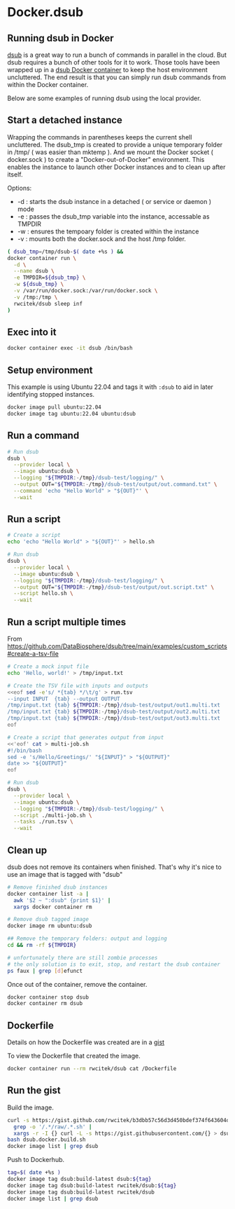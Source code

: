 # Docker.dsub
## Running dsub in Docker

[dsub](https://github.com/DataBiosphere/dsub) is a great way to run a bunch of commands in parallel in the cloud.
But dsub requires a bunch of other tools for it to work.
Those tools have been wrapped up in a [dsub Docker container](https://hub.docker.com/r/rwcitek/dsub)
to keep the host environment uncluttered.
The end result is that you can simply run dsub commands from within the Docker container.

Below are some examples of running dsub using the local provider.

## Start a detached instance
Wrapping the commands in parentheses keeps the current shell uncluttered.
The dsub_tmp is created to provide a unique temporary folder in /tmp/ ( was easier than mktemp ).
And we mount the Docker socket ( docker.sock ) to create a "Docker-out-of-Docker" environment.
This enables the instance to launch other Docker instances and to clean up after itself.


Options:
- -d : starts the dsub instance in a detached ( or service or daemon ) mode
- -e : passes the dsub_tmp variable into the instance, accessable as TMPDIR
- -w : ensures the tempoary folder is created within the instance
- -v : mounts both the docker.sock and the host /tmp folder.

```bash
( dsub_tmp=/tmp/dsub-$( date +%s ) &&
docker container run \
  -d \
  --name dsub \
  -e TMPDIR=${dsub_tmp} \
  -w ${dsub_tmp} \
  -v /var/run/docker.sock:/var/run/docker.sock \
  -v /tmp:/tmp \
  rwcitek/dsub sleep inf
)
```

## Exec into it
```bash
docker container exec -it dsub /bin/bash
```

## Setup environment
This example is using Ubuntu 22.04 and tags it with `:dsub` to aid in later identifying stopped instances.
```bash
docker image pull ubuntu:22.04
docker image tag ubuntu:22.04 ubuntu:dsub
```


## Run a command
```bash
# Run dsub
dsub \
  --provider local \
  --image ubuntu:dsub \
  --logging "${TMPDIR:-/tmp}/dsub-test/logging/" \
  --output OUT="${TMPDIR:-/tmp}/dsub-test/output/out.command.txt" \
  --command 'echo "Hello World" > "${OUT}"' \
  --wait
```

## Run a script
```bash
# Create a script
echo 'echo "Hello World" > "${OUT}"' > hello.sh

# Run dsub
dsub \
  --provider local \
  --image ubuntu:dsub \
  --logging "${TMPDIR:-/tmp}/dsub-test/logging/" \
  --output OUT="${TMPDIR:-/tmp}/dsub-test/output/out.script.txt" \
  --script hello.sh \
  --wait
```


## Run a script multiple times
From https://github.com/DataBiosphere/dsub/tree/main/examples/custom_scripts#create-a-tsv-file

```bash
# Create a mock input file
echo 'Hello, world!' > /tmp/input.txt

# Create the TSV file with inputs and outputs
<<eof sed -e's/ *{tab} */\t/g' > run.tsv
--input INPUT  {tab} --output OUTPUT
/tmp/input.txt {tab} ${TMPDIR:-/tmp}/dsub-test/output/out1.multi.txt
/tmp/input.txt {tab} ${TMPDIR:-/tmp}/dsub-test/output/out2.multi.txt
/tmp/input.txt {tab} ${TMPDIR:-/tmp}/dsub-test/output/out3.multi.txt
eof

# Create a script that generates output from input
<<'eof' cat > multi-job.sh
#!/bin/bash
sed -e 's/Hello/Greetings/' "${INPUT}" > "${OUTPUT}"
date >> "${OUTPUT}"
eof

# Run dsub
dsub \
  --provider local \
  --image ubuntu:dsub \
  --logging "${TMPDIR:-/tmp}/dsub-test/logging/" \
  --script ./multi-job.sh \
  --tasks ./run.tsv \
  --wait
```

## Clean up
dsub does not remove its containers when finished.
That's why it's nice to use an image that is tagged with "dsub"

```bash
# Remove finished dsub instances
docker container list -a |
  awk '$2 ~ ":dsub" {print $1}' |
  xargs docker container rm

# Remove dsub tagged image
docker image rm ubuntu:dsub

## Remove the temporary folders: output and logging
cd && rm -rf ${TMPDIR}

# unfortunately there are still zombie processes
# the only solution is to exit, stop, and restart the dsub container
ps faux | grep [d]efunct

```

Once out of the container, remove the container.
```bash
docker container stop dsub
docker container rm dsub
```

## Dockerfile
Details on how the Dockerfile was created are in a [gist](https://gist.github.com/rwcitek/b3dbb57c56d3d450bdef374f643604d5)

To view the Dockerfile that created the image.
```bash
docker container run --rm rwcitek/dsub cat /Dockerfile
```

## Run the gist
Build the image.
```bash
curl -s https://gist.github.com/rwcitek/b3dbb57c56d3d450bdef374f643604d5 |
  grep -o '/.*/raw/.*.sh' |
  xargs -r -I {} curl -L -s https://gist.githubusercontent.com/{} > dsub.docker.build.sh
bash dsub.docker.build.sh
docker image list | grep dsub
```

Push to Dockerhub.
```bash
tag=$( date +%s )
docker image tag dsub:build-latest dsub:${tag}
docker image tag dsub:build-latest rwcitek/dsub:${tag}
docker image tag dsub:build-latest rwcitek/dsub
docker image list | grep dsub
```

